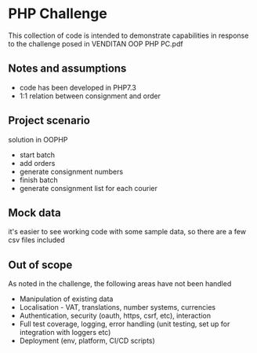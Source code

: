 # PHP Challenge

This collection of code is intended to demonstrate capabilities in response to the challenge posed in VENDITAN OOP PHP PC.pdf

## Notes and assumptions

* code has been developed in PHP7.3
* 1:1 relation between consignment and order

## Project scenario 

solution in OOPHP 

* start batch
* add orders
* generate consignment numbers
* finish batch
* generate consignment list for each courier

## Mock data

it's easier to see working code with some sample data, so there are a few csv files included

## Out of scope

As noted in the challenge, the following areas have not been handled

* Manipulation of existing data
* Localisation - VAT, translations, number systems, currencies
* Authentication, security (oauth, https, csrf, etc), interaction
* Full test coverage, logging, error handling (unit testing, set up for integration with loggers etc)
* Deployment (env, platform, CI/CD scripts)
